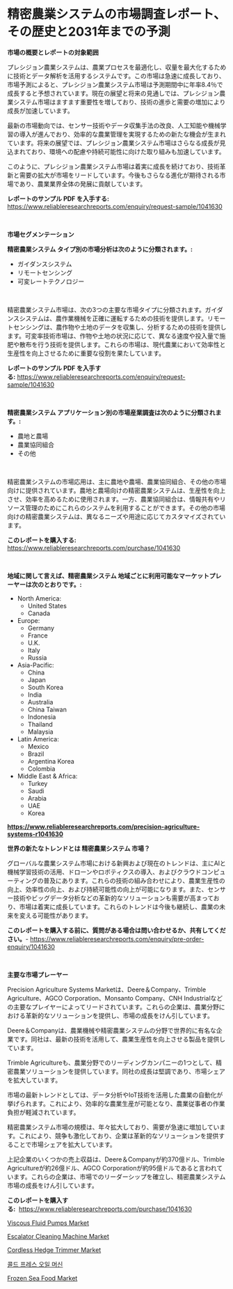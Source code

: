 <p><h1>精密農業システムの市場調査レポート、その歴史と2031年までの予測</h1></p><p><strong>市場の概要とレポートの対象範囲</strong></p>
<p><p>プレシジョン農業システムは、農業プロセスを最適化し、収量を最大化するために技術とデータ解析を活用するシステムです。この市場は急速に成長しており、市場予測によると、プレシジョン農業システム市場は予測期間中に年率8.4％で成長すると予想されています。現在の展望と将来の見通しでは、プレシジョン農業システム市場はますます重要性を増しており、技術の進歩と需要の増加により成長が加速しています。</p><p>最新の市場動向では、センサー技術やデータ収集手法の改良、人工知能や機械学習の導入が進んでおり、効率的な農業管理を実現するための新たな機会が生まれています。将来の展望では、プレシジョン農業システム市場はさらなる成長が見込まれており、環境への配慮や持続可能性に向けた取り組みも加速しています。</p><p>このように、プレシジョン農業システム市場は着実に成長を続けており、技術革新と需要の拡大が市場をリードしています。今後もさらなる進化が期待される市場であり、農業業界全体の発展に貢献しています。</p></p>
<p><strong>レポートのサンプル PDF を入手する:</strong> <a href="https://www.reliableresearchreports.com/enquiry/request-sample/1041630">https://www.reliableresearchreports.com/enquiry/request-sample/1041630</a></p>
<p>&nbsp;</p>
<p><strong>市場セグメンテーション</strong></p>
<p><strong>精密農業システム タイプ別の市場分析は次のように分類されます。:</strong></p>
<p><ul><li>ガイダンスシステム</li><li>リモートセンシング</li><li>可変レートテクノロジー</li></ul></p>
<p>&nbsp;</p>
<p><p>精密農業システム市場は、次の3つの主要な市場タイプに分類されます。ガイダンスシステムは、農作業機械を正確に運転するための技術を提供します。リモートセンシングは、農作物や土地のデータを収集し、分析するための技術を提供します。可変率技術市場は、作物や土地の状況に応じて、異なる速度や投入量で施肥や散布を行う技術を提供します。これらの市場は、現代農業において効率性と生産性を向上させるために重要な役割を果たしています。</p></p>
<p><strong>レポートのサンプル PDF を入手する:</strong>&nbsp;<a href="https://www.reliableresearchreports.com/enquiry/request-sample/1041630">https://www.reliableresearchreports.com/enquiry/request-sample/1041630</a></p>
<p>&nbsp;</p>
<p><strong> 精密農業システム アプリケーション別の市場産業調査は次のように分類されます。:</strong></p>
<p><ul><li>農地と農場</li><li>農業協同組合</li><li>その他</li></ul></p>
<p>&nbsp;</p>
<p><p>精密農業システムの市場応用は、主に農地や農場、農業協同組合、その他の市場向けに提供されています。農地と農場向けの精密農業システムは、生産性を向上させ、効率を高めるために使用されます。一方、農業協同組合は、情報共有やリソース管理のためにこれらのシステムを利用することができます。その他の市場向けの精密農業システムは、異なるニーズや用途に応じてカスタマイズされています。</p></p>
<p><strong>このレポートを購入する:</strong>&nbsp; <a href="https://www.reliableresearchreports.com/purchase/1041630">https://www.reliableresearchreports.com/purchase/1041630</a></p>
<p>&nbsp;</p>
<p><strong>地域に関して言えば、精密農業システム 地域ごとに利用可能なマーケットプレーヤーは次のとおりです。:</strong></p>
<p><ul>
    <li>
        North America:
        <ul>
            <li>United States</li>
            <li>Canada</li>
        </ul>
    </li>
    <li>
        Europe:
        <ul>
            <li>Germany</li>
            <li>France</li>
            <li>U.K.</li>
            <li>Italy</li>
            <li>Russia</li>
        </ul>
    </li>
    <li>
        Asia-Pacific:
        <ul>
            <li>China</li>
            <li>Japan</li>
            <li>South Korea</li>
            <li>India</li>
            <li>Australia</li>
            <li>China Taiwan</li>
            <li>Indonesia</li>
            <li>Thailand</li>
            <li>Malaysia</li>
        </ul>
    </li>
    <li>
        Latin America:
        <ul>
            <li>Mexico</li>
            <li>Brazil</li>
            <li>Argentina Korea</li>
            <li>Colombia</li>
        </ul>
    </li>
    <li>
        Middle East & Africa:
        <ul>
            <li>Turkey</li>
            <li>Saudi</li>
            <li>Arabia</li>
            <li>UAE</li>
            <li>Korea</li>
        </ul>
    </li>
    </ul></p>
<p><strong><a href="https://www.reliableresearchreports.com/precision-agriculture-systems-r1041630">https://www.reliableresearchreports.com/precision-agriculture-systems-r1041630</a></strong>&nbsp;</p>
<p><strong>世界の新たなトレンドとは 精密農業システム 市場？</strong></p>
<p><p>グローバルな農業システム市場における新興および現在のトレンドは、主にAIと機械学習技術の活用、ドローンやロボティクスの導入、およびクラウドコンピューティングの普及にあります。これらの技術の組み合わせにより、農業生産性の向上、効率性の向上、および持続可能性の向上が可能になります。また、センサー技術やビッグデータ分析などの革新的なソリューションも需要が高まっており、市場は着実に成長しています。これらのトレンドは今後も継続し、農業の未来を変える可能性があります。</p></p>
<p><strong>このレポートを購入する前に、質問がある場合は問い合わせるか、共有してください。</strong>- <a href="https://www.reliableresearchreports.com/enquiry/pre-order-enquiry/1041630">https://www.reliableresearchreports.com/enquiry/pre-order-enquiry/1041630</a></p>
<p>&nbsp;</p>
<p><strong>主要な市場プレーヤー</strong></p>
<p><p>Precision Agriculture Systems Marketは、Deere＆Company、Trimble Agriculture、AGCO Corporation、Monsanto Company、CNH Industrialなどの主要なプレイヤーによってリードされています。これらの企業は、農業分野における革新的なソリューションを提供し、市場の成長をけん引しています。</p><p>Deere＆Companyは、農業機械や精密農業システムの分野で世界的に有名な企業です。同社は、最新の技術を活用して、農業生産性を向上させる製品を提供しています。</p><p>Trimble Agricultureも、農業分野でのリーディングカンパニーの1つとして、精密農業ソリューションを提供しています。同社の成長は堅調であり、市場シェアを拡大しています。</p><p>市場の最新トレンドとしては、データ分析やIoT技術を活用した農業の自動化が挙げられます。これにより、効率的な農業生産が可能となり、農業従事者の作業負担が軽減されています。</p><p>精密農業システム市場の規模は、年々拡大しており、需要が急速に増加しています。これにより、競争も激化しており、企業は革新的なソリューションを提供することで市場シェアを拡大しています。</p><p>上記企業のいくつかの売上収益は、Deere＆Companyが約370億ドル、Trimble Agricultureが約26億ドル、AGCO Corporationが約95億ドルであると言われています。これらの企業は、市場でのリーダーシップを確立し、精密農業システム市場の成長をけん引しています。</p></p>
<p><strong>このレポートを購入する:</strong>&nbsp;&nbsp;<a href="https://www.reliableresearchreports.com/purchase/1041630">https://www.reliableresearchreports.com/purchase/1041630</a></p>
<p><p><a href="https://view.publitas.com/reportprime-1/viscous-fluid-pumps-market-size-reveals-the-best-marketing-channels-in-global-industry/">Viscous Fluid Pumps Market</a></p><p><a href="https://github.com/Sarissaschmalingtr6fz2739/Market-Research-Report-List-2/blob/main/escalator-cleaning-machine-market.md">Escalator Cleaning Machine Market</a></p><p><a href="https://github.com/jodemen/Market-Research-Report-List-2/blob/main/cordless-hedge-trimmer-market.md">Cordless Hedge Trimmer Market</a></p><p><a href="https://github.com/wallacBahrtyinger567686/Market-Research-Report-List-1/blob/main/426528626559.md">콜드 프레스 오일 머신</a></p><p><a href="https://five-trouble-98a.notion.site/Frozen-Sea-Food-Market-Exploring-Market-Share-Market-Trends-and-Future-Growth-e4df4f45bbf24540aea0217e46da5830">Frozen Sea Food Market</a></p></p>
